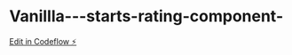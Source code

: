 # Vanillla---starts-rating-component-

[Edit in Codeflow ⚡️](https://stackblitz.com/~/github.com/stefanoyoyo/Vanillla---starts-rating-component-)
